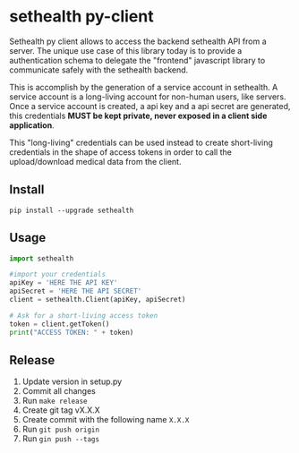 # sethealth py-client

Sethealth py client allows to access the backend sethealth API from a server. The unique use case of this library today is to provide a authentication schema to delegate the "frontend" javascript library to communicate safely with the sethealth backend.

This is accomplish by the generation of a service account in sethealth. A service account is a long-living account for non-human users, like servers. Once a service account is created, a api key and a api secret are generated, this credentials **MUST be kept private, never exposed in a client side application**.

This "long-living" credentials can be used instead to create short-living credentials in the shape of access tokens in order to call the upload/download medical data from the client.

## Install

```
pip install --upgrade sethealth
```

## Usage

```python
import sethealth

#import your credentials
apiKey = 'HERE THE API KEY'
apiSecret = 'HERE THE API SECRET'
client = sethealth.Client(apiKey, apiSecret)

# Ask for a short-living access token
token = client.getToken()
print("ACCESS TOKEN: " + token)
```


## Release

1. Update version in setup.py
2. Commit all changes
3. Run `make release`
4. Create git tag vX.X.X
5. Create commit with the following name `X.X.X`
6. Run `git push origin`
7. Run `gin push --tags`
